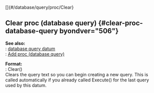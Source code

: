 []{#/database/query/proc/Clear}    
## Clear proc (database query) {#clear-proc-database-query byondver="506"}    
**See also:**    
:   [database query datum](/ref/database/query.md)    
:   [Add proc (database query)](/ref/database/query/proc/Add.md)    
<!-- -->    
**Format:**    
:   Clear()    
Clears the query text so you can begin creating a new query. This is    
called automatically if you already called Execute() for the last query    
used by this datum.  